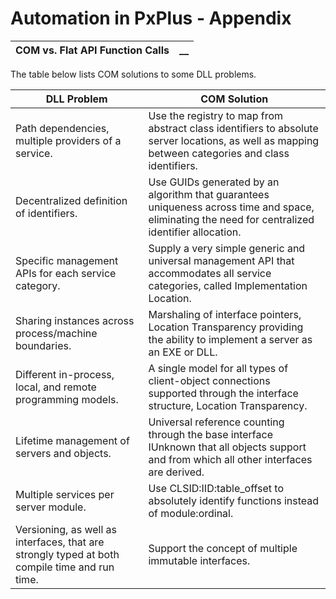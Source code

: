 # Automation in PxPlus - Appendix

**COM vs. Flat API Function Calls** |  **__**  
---|---  
  
The table below lists COM solutions to some DLL problems.

**DLL Problem** |  **COM Solution**  
---|---  
Path dependencies, multiple providers of a service. |  Use the registry to map from abstract class identifiers to absolute server locations, as well as mapping between categories and class identifiers.  
Decentralized definition of identifiers. |  Use GUIDs generated by an algorithm that guarantees uniqueness across time and space, eliminating the need for centralized identifier allocation.  
Specific management APIs for each service category. |  Supply a very simple generic and universal management API that accommodates all service categories, called Implementation Location.  
Sharing instances across process/machine boundaries. |  Marshaling of interface pointers, Location Transparency providing the ability to implement a server as an EXE or DLL.  
Different in-process, local, and remote programming models. |  A single model for all types of client-object connections supported through the interface structure, Location Transparency.  
Lifetime management of servers and objects. |  Universal reference counting through the base interface IUnknown that all objects support and from which all other interfaces are derived.  
Multiple services per server module. |  Use CLSID:IID:table_offset to absolutely identify functions instead of module:ordinal.  
Versioning, as well as interfaces, that are strongly typed at both compile time and run time. |  Support the concept of multiple immutable interfaces.
